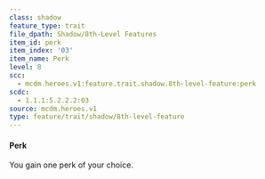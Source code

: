 ```yaml
---
class: shadow
feature_type: trait
file_dpath: Shadow/8th-Level Features
item_id: perk
item_index: '03'
item_name: Perk
level: 8
scc:
  - mcdm.heroes.v1:feature.trait.shadow.8th-level-feature:perk
scdc:
  - 1.1.1:5.2.2.2:03
source: mcdm.heroes.v1
type: feature/trait/shadow/8th-level-feature
---
```


#### Perk

You gain one perk of your choice.
